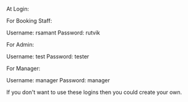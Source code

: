 At Login:

For Booking Staff:
	
Username: rsamant
Password: rutvik

For Admin:

Username: test
Password: tester

For Manager:

Username: manager
Password: manager

If you don't want to use these logins then you could create your own.
